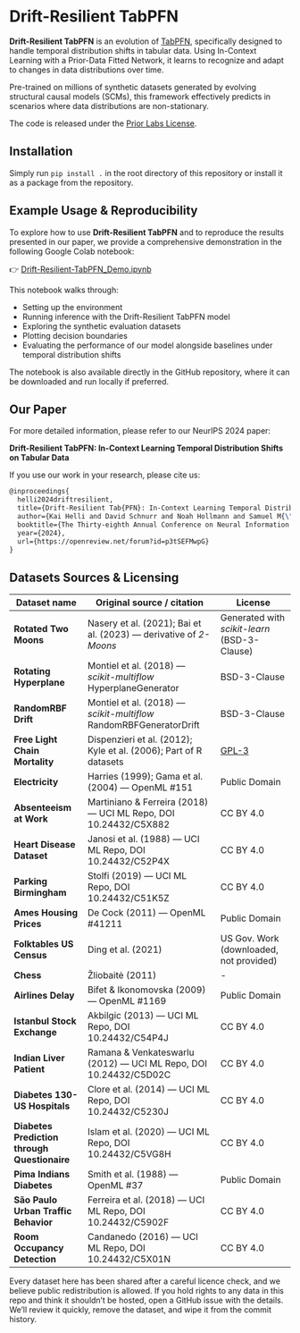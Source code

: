 # Drift-Resilient TabPFN

**Drift-Resilient TabPFN** is an evolution of [TabPFN](https://github.com/automl/TabPFN), specifically designed to handle temporal distribution shifts in tabular data. Using In-Context Learning with a Prior-Data Fitted Network, it learns to recognize and adapt to changes in data distributions over time.

Pre-trained on millions of synthetic datasets generated by evolving structural causal models (SCMs), this framework effectively predicts in scenarios where data distributions are non-stationary.

The code is released under the [Prior Labs License](LICENSE.txt).

## Installation

Simply run `pip install .` in the root directory of this repository or install it as a package from the repository.
## Example Usage & Reproducibility

To explore how to use **Drift-Resilient TabPFN** and to reproduce the results presented in our paper, we provide a comprehensive demonstration in the following Google Colab notebook:

👉 [Drift-Resilient-TabPFN\_Demo.ipynb](https://colab.research.google.com/drive/1Q-iKvQ7NgoPlPHsEFgw_EJhpz3N_c6GA?usp=sharing)

This notebook walks through:

* Setting up the environment
* Running inference with the Drift-Resilient TabPFN model
* Exploring the synthetic evaluation datasets
* Plotting decision boundaries
* Evaluating the performance of our model alongside baselines under temporal distribution shifts

The notebook is also available directly in the GitHub repository, where it can be downloaded and run locally if preferred.

## Our Paper

For more detailed information, please refer to our NeurIPS 2024 paper:

**Drift-Resilient TabPFN: In-Context Learning Temporal Distribution Shifts on Tabular Data**

If you use our work in your research, please cite us:

```tex
@inproceedings{
  helli2024driftresilient,
  title={Drift-Resilient Tab{PFN}: In-Context Learning Temporal Distribution Shifts on Tabular Data},
  author={Kai Helli and David Schnurr and Noah Hollmann and Samuel M{\"u}ller and Frank Hutter},
  booktitle={The Thirty-eighth Annual Conference on Neural Information Processing Systems},
  year={2024},
  url={https://openreview.net/forum?id=p3tSEFMwpG}
}
```

## Datasets Sources & Licensing

| Dataset name                                  | Original source / citation                                         | License                                      |
|-----------------------------------------------|--------------------------------------------------------------------|----------------------------------------------|
| **Rotated Two Moons**                         | Nasery et al. (2021); Bai et al. (2023) — derivative of *2-Moons*  | Generated with *scikit-learn* (BSD-3-Clause) |
| **Rotating Hyperplane**                       | Montiel et al. (2018) — *scikit-multiflow* HyperplaneGenerator     | BSD-3-Clause                                 |
| **RandomRBF Drift**                           | Montiel et al. (2018) — *scikit-multiflow* RandomRBFGeneratorDrift | BSD-3-Clause                                 |
| **Free Light Chain Mortality**                | Dispenzieri et al. (2012); Kyle et al. (2006); Part of R datasets  | [GPL-3](LICENSES/GPL-3.0.md)                 |
| **Electricity**                               | Harries (1999); Gama et al. (2004) — OpenML #151                   | Public Domain                                |
| **Absenteeism at Work**                       | Martiniano & Ferreira (2018) — UCI ML Repo, DOI 10.24432/C5X882    | CC BY 4.0                                    |
| **Heart Disease Dataset**                     | Janosi et al. (1988) — UCI ML Repo, DOI 10.24432/C52P4X            | CC BY 4.0                                    |
| **Parking Birmingham**                        | Stolfi (2019) — UCI ML Repo, DOI 10.24432/C51K5Z                   | CC BY 4.0                                    |
| **Ames Housing Prices**                       | De Cock (2011) — OpenML #41211                                     | Public Domain                                |
| **Folktables US Census**                      | Ding et al. (2021)                                                 | US Gov. Work (downloaded, not provided)      |
| **Chess**                                     | Žliobaitė (2011)                                                   | -                                            |
| **Airlines Delay**                            | Bifet & Ikonomovska (2009) — OpenML #1169                          | Public Domain                                |
| **Istanbul Stock Exchange**                   | Akbilgic (2013) — UCI ML Repo, DOI 10.24432/C54P4J                 | CC BY 4.0                                    |
| **Indian Liver Patient**                      | Ramana & Venkateswarlu (2012) — UCI ML Repo, DOI 10.24432/C5D02C   | CC BY 4.0                                    |
| **Diabetes 130-US Hospitals**                 | Clore et al. (2014) — UCI ML Repo, DOI 10.24432/C5230J             | CC BY 4.0                                    |
| **Diabetes Prediction through Questionaire**  | Islam et al. (2020) — UCI ML Repo, DOI 10.24432/C5VG8H             | CC BY 4.0                                    |
| **Pima Indians Diabetes**                     | Smith et al. (1988) — OpenML #37                                   | Public Domain                                |
| **São Paulo Urban Traffic Behavior**          | Ferreira et al. (2018) — UCI ML Repo, DOI 10.24432/C5902F          | CC BY 4.0                                    |
| **Room Occupancy Detection**                  | Candanedo (2016) — UCI ML Repo, DOI 10.24432/C5X01N                | CC BY 4.0                                    |

Every dataset here has been shared after a careful licence check, and we believe public redistribution is allowed. If you hold rights to any data in this repo and think it shouldn’t be hosted, open a GitHub issue with the details. We’ll review it quickly, remove the dataset, and wipe it from the commit history.